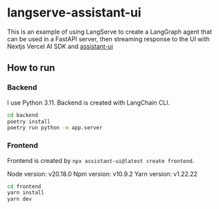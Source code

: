 # langserve-assistant-ui

This is an example of using LangServe to create a LangGraph agent that can be used in a FastAPI server, then streaming response to the UI with Nextjs Vercel AI SDK and [assistant-ui](https://www.assistant-ui.com/)

## How to run

### Backend

I use Python 3.11.
Backend is created with LangChain CLI.

```bash
cd backend
poetry install
poetry run python -m app.server
```

### Frontend

Frontend is created by `npx assistant-ui@latest create frontend`.

Node version: v20.18.0
Npm version: v10.9.2
Yarn version: v1.22.22

```bash
cd frontend
yarn install
yarn dev
```
